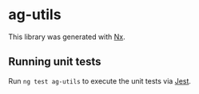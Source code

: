 # ag-utils

This library was generated with [Nx](https://nx.dev).

## Running unit tests

Run `ng test ag-utils` to execute the unit tests via [Jest](https://jestjs.io).
